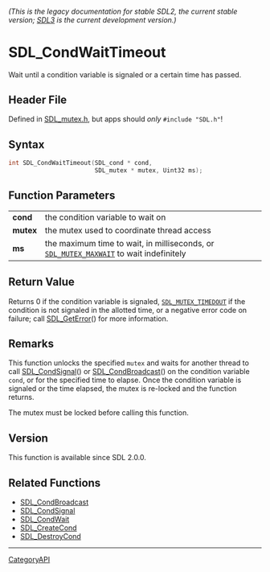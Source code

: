 ###### (This is the legacy documentation for stable SDL2, the current stable version; [SDL3](https://wiki.libsdl.org/SDL3/) is the current development version.)
# SDL_CondWaitTimeout

Wait until a condition variable is signaled or a certain time has passed.

## Header File

Defined in [SDL_mutex.h](https://github.com/libsdl-org/SDL/blob/SDL2/include/SDL_mutex.h), but apps should _only_ `#include "SDL.h"`!

## Syntax

```c
int SDL_CondWaitTimeout(SDL_cond * cond,
                        SDL_mutex * mutex, Uint32 ms);

```

## Function Parameters

|               |                                                                                                             |
| ------------- | ----------------------------------------------------------------------------------------------------------- |
| **cond**      | the condition variable to wait on                                                                           |
| **mutex**     | the mutex used to coordinate thread access                                                                  |
| **ms**        | the maximum time to wait, in milliseconds, or [`SDL_MUTEX_MAXWAIT`](SDL_MUTEX_MAXWAIT) to wait indefinitely |

## Return Value

Returns 0 if the condition variable is signaled,
[`SDL_MUTEX_TIMEDOUT`](SDL_MUTEX_TIMEDOUT) if the condition is not signaled
in the allotted time, or a negative error code on failure; call
[SDL_GetError](SDL_GetError)() for more information.

## Remarks

This function unlocks the specified `mutex` and waits for another thread to
call [SDL_CondSignal](SDL_CondSignal)() or
[SDL_CondBroadcast](SDL_CondBroadcast)() on the condition variable `cond`,
or for the specified time to elapse. Once the condition variable is
signaled or the time elapsed, the mutex is re-locked and the function
returns.

The mutex must be locked before calling this function.

## Version

This function is available since SDL 2.0.0.

## Related Functions

* [SDL_CondBroadcast](SDL_CondBroadcast)
* [SDL_CondSignal](SDL_CondSignal)
* [SDL_CondWait](SDL_CondWait)
* [SDL_CreateCond](SDL_CreateCond)
* [SDL_DestroyCond](SDL_DestroyCond)

----
[CategoryAPI](CategoryAPI)

